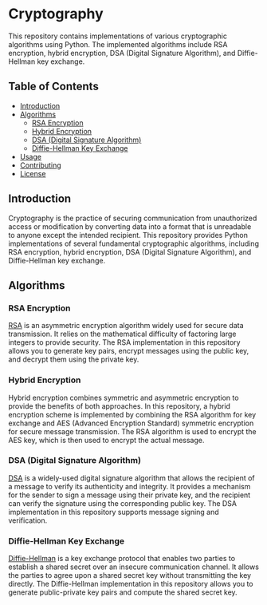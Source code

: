 # Cryptography

This repository contains implementations of various cryptographic algorithms using Python. The implemented algorithms include RSA encryption, hybrid encryption, DSA (Digital Signature Algorithm), and Diffie-Hellman key exchange.

## Table of Contents

- [Introduction](#introduction)
- [Algorithms](#algorithms)
  - [RSA Encryption](#rsa-encryption)
  - [Hybrid Encryption](#hybrid-encryption)
  - [DSA (Digital Signature Algorithm)](#dsa-digital-signature-algorithm)
  - [Diffie-Hellman Key Exchange](#diffie-hellman-key-exchange)
- [Usage](#usage)
- [Contributing](#contributing)
- [License](#license)

## Introduction

Cryptography is the practice of securing communication from unauthorized access or modification by converting data into a format that is unreadable to anyone except the intended recipient. This repository provides Python implementations of several fundamental cryptographic algorithms, including RSA encryption, hybrid encryption, DSA (Digital Signature Algorithm), and Diffie-Hellman key exchange.

## Algorithms

### RSA Encryption

[RSA](https://en.wikipedia.org/wiki/RSA_(cryptosystem)) is an asymmetric encryption algorithm widely used for secure data transmission. It relies on the mathematical difficulty of factoring large integers to provide security. The RSA implementation in this repository allows you to generate key pairs, encrypt messages using the public key, and decrypt them using the private key.

### Hybrid Encryption

Hybrid encryption combines symmetric and asymmetric encryption to provide the benefits of both approaches. In this repository, a hybrid encryption scheme is implemented by combining the RSA algorithm for key exchange and AES (Advanced Encryption Standard) symmetric encryption for secure message transmission. The RSA algorithm is used to encrypt the AES key, which is then used to encrypt the actual message.

### DSA (Digital Signature Algorithm)

[DSA](https://en.wikipedia.org/wiki/Digital_Signature_Algorithm) is a widely-used digital signature algorithm that allows the recipient of a message to verify its authenticity and integrity. It provides a mechanism for the sender to sign a message using their private key, and the recipient can verify the signature using the corresponding public key. The DSA implementation in this repository supports message signing and verification.

### Diffie-Hellman Key Exchange

[Diffie-Hellman](https://en.wikipedia.org/wiki/Diffie%E2%80%93Hellman_key_exchange) is a key exchange protocol that enables two parties to establish a shared secret over an insecure communication channel. It allows the parties to agree upon a shared secret key without transmitting the key directly. The Diffie-Hellman implementation in this repository allows you to generate public-private key pairs and compute the shared secret key.
